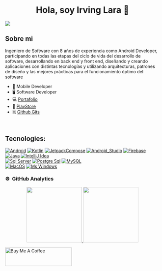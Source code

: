 <div align="center">
<h1 align="center">Hola, soy Irving Lara 👋</h1>
</div>
<img src="http://warriorsdev.com/cdn/profile_github_readme.png">

## Sobre mi
Ingeniero de Software con 8 años de experiencia como Android Developer, participando en todas las etapas del ciclo de vida del desarrollo de software, desarrollando en back end y front end, diseñando y creando aplicaciones con distintas tecnologías y utilizando arquitecturas, patrones de diseño y las mejores prácticas para el funcionamiento óptimo del software

- 📲 Mobile Developer
- 🖥️ Software Developer
- 💻 [Portafolio](https://github.com/ILara-wd/portfolio)
- 🤖 [PlayStore](https://play.google.com/store/apps/dev?id=7906574083418100097)
- 🗒️ [Github Gits](https://gist.github.com/ILara-wd)
<br>

## Tecnologies:

[![Android](https://img.shields.io/badge/Android-3DDC84?style=for-the-badge&logo=android&logoColor=white&labelColor=3DDC84)]()
[![Kotlin](https://img.shields.io/badge/Kotlin-0095D5?style=for-the-badge&logo=kotlin&logoColor=white&labelColor=0095D5)]()
[![JetpackCompose](https://img.shields.io/badge/JetpackCompose-4285F4?style=for-the-badge&logo=jetpackcompose&logoColor=white&labelColor=4285F4)]()
[![Android_Studio](https://img.shields.io/badge/Android_Studio-3DDC84?style=for-the-badge&logo=android-studio&logoColor=white&labelColor=3DDC84)]()
[![Firebase](https://img.shields.io/badge/Firebase-FFCA28?style=for-the-badge&logo=firebase&logoColor=white&labelColor=FFCA28)]()
</br>
[![Java](https://img.shields.io/badge/Java-007396?style=for-the-badge&logo=openjdk&logoColor=white&labelColor=007396)]()
[![IntelliJ Idea](https://img.shields.io/badge/IntelliJ_Idea-0071C5?style=for-the-badge&logo=intellijidea&logoColor=white&labelColor=1B6AC6)]()
</br>
[![Sql Server](https://img.shields.io/badge/SqlServer-FFCA28?style=for-the-badge&logo=microsoftsqlserver&logoColor=white&labelColor=FFCA28)]()
[![Postgre Sql](https://img.shields.io/badge/PostgreSql-4479A1?style=for-the-badge&logo=postgresql&logoColor=white&labelColor=4479A1)]()
[![MySQL](https://img.shields.io/badge/MySQL-4479A1?style=for-the-badge&logo=mysql&logoColor=white&labelColor=4479A1)]()
</br>
[![MacOS](https://img.shields.io/badge/MacOS-000000?style=for-the-badge&logo=macos&logoColor=white&labelColor=000000)]()
[![Ms Windows](https://img.shields.io/badge/Windows-0078D6?style=for-the-badge&logo=windows&logoColor=white&labelColor=0078D6)]()
</br>

### ⚙️ &nbsp;GitHub Analytics

<p align="center">
<a href="https://github.com/ILara-wd">
  <img height="180em" src="https://github-readme-stats-eight-theta.vercel.app/api?username=ILara-wd&show_icons=true&theme=algolia&include_all_commits=true&count_private=true"/>
  <img height="180em" src="https://github-readme-stats-eight-theta.vercel.app/api/top-langs/?username=ILara-wd&layout=compact&langs_count=8&theme=algolia"/>
</a>
</p>

<a href="https://buymeacoffee.com/iLara" target="_blank"><img src="https://cdn.buymeacoffee.com/buttons/v2/default-yellow.png" alt="Buy Me A Coffee" style="height: 60px !important;width: 217px !important;" ></a>
